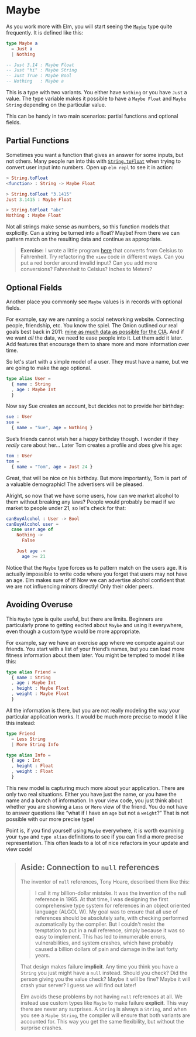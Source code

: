# Maybe

As you work more with Elm, you will start seeing the [`Maybe`][Maybe] type quite frequently. It is defined like this:

```elm
type Maybe a
  = Just a
  | Nothing

-- Just 3.14 : Maybe Float
-- Just "hi" : Maybe String
-- Just True : Maybe Bool
-- Nothing   : Maybe a
```

This is a type with two variants. You either have `Nothing` or you have `Just` a value. The type variable makes it possible to have a `Maybe Float` and `Maybe String` depending on the particular value.

This can be handy in two main scenarios: partial functions and optional fields.

[Maybe]: https://package.elm-lang.org/packages/elm-lang/core/latest/Maybe#Maybe


## Partial Functions

Sometimes you want a function that gives an answer for some inputs, but not others. Many people run into this with [`String.toFloat`][toFloat] when trying to convert user input into numbers. Open up `elm repl` to see it in action:

```elm
> String.toFloat
<function> : String -> Maybe Float

> String.toFloat "3.1415"
Just 3.1415 : Maybe Float

> String.toFloat "abc"
Nothing : Maybe Float
```

Not all strings make sense as numbers, so this function models that explicitly. Can a string be turned into a float? Maybe! From there we can pattern match on the resulting data and continue as appropriate.

> **Exercise:** I wrote a little program [here](https://ellie-app.com/3P9hcDhdsc5a1) that converts from Celsius to Fahrenheit. Try refactoring the `view` code in different ways. Can you put a red border around invalid input? Can you add more conversions? Fahrenheit to Celsius? Inches to Meters?

[toFloat]: https://package.elm-lang.org/packages/elm-lang/core/latest/String#toFloat


## Optional Fields

Another place you commonly see `Maybe` values is in records with optional fields.

For example, say we are running a social networking website. Connecting people, friendship, etc. You know the spiel. The Onion outlined our real goals best back in 2011: [mine as much data as possible for the CIA](https://www.theonion.com/cias-facebook-program-dramatically-cut-agencys-costs-1819594988). And if we want *all* the data, we need to ease people into it. Let them add it later. Add features that encourage them to share more and more information over time.

So let's start with a simple model of a user. They must have a name, but we are going to make the age optional.

```elm
type alias User =
  { name : String
  , age : Maybe Int
  }
```

Now say Sue creates an account, but decides not to provide her birthday:

```elm
sue : User
sue =
  { name = "Sue", age = Nothing }
```

Sue’s friends cannot wish her a happy birthday though. I wonder if they _really_ care about her... Later Tom creates a profile and *does* give his age:

```elm
tom : User
tom =
  { name = "Tom", age = Just 24 }
```

Great, that will be nice on his birthday. But more importantly, Tom is part of a valuable demographic! The advertisers will be pleased.

Alright, so now that we have some users, how can we market alcohol to them without breaking any laws? People would probably be mad if we market to people under 21, so let's check for that:

```elm
canBuyAlcohol : User -> Bool
canBuyAlcohol user =
  case user.age of
    Nothing ->
      False

    Just age ->
      age >= 21
```

Notice that the `Maybe` type forces us to pattern match on the users age. It is actually impossible to write code where you forget that users may not have an age. Elm makes sure of it! Now we can advertise alcohol confident that we are not influencing minors directly! Only their older peers.


## Avoiding Overuse

This `Maybe` type is quite useful, but there are limits. Beginners are particularly prone to getting excited about `Maybe` and using it everywhere, even though a custom type would be more appropriate.

For example, say we have an exercise app where we compete against our friends. You start with a list of your friend’s names, but you can load more fitness information about them later. You might be tempted to model it like this:

```elm
type alias Friend =
  { name : String
  , age : Maybe Int
  , height : Maybe Float
  , weight : Maybe Float
  }
```

All the information is there, but you are not really modeling the way your particular application works. It would be much more precise to model it like this instead:

```elm
type Friend
  = Less String
  | More String Info

type alias Info =
  { age : Int
  , height : Float
  , weight : Float
  }
```

This new model is capturing much more about your application. There are only two real situations. Either you have just the name, or you have the name and a bunch of information. In your view code, you just think about whether you are showing a `Less` or `More` view of the friend. You do not have to answer questions like &ldquo;what if I have an `age` but not a `weight`?&rdquo; That is not possible with our more precise type!

Point is, if you find yourself using `Maybe` everywhere, it is worth examining your `type` and `type alias` definitions to see if you can find a more precise representation. This often leads to a lot of nice refactors in your update and view code!


> ## Aside: Connection to `null` references
>
> The inventor of `null` references, Tony Hoare, described them like this:
>
> > I call it my billion-dollar mistake. It was the invention of the null reference in 1965. At that time, I was designing the first comprehensive type system for references in an object oriented language (ALGOL W). My goal was to ensure that all use of references should be absolutely safe, with checking performed automatically by the compiler. But I couldn't resist the temptation to put in a null reference, simply because it was so easy to implement. This has led to innumerable errors, vulnerabilities, and system crashes, which have probably caused a billion dollars of pain and damage in the last forty years.
>
> That design makes failure **implicit**. Any time you think you have a `String` you just might have a `null` instead. Should you check? Did the person giving you the value check? Maybe it will be fine? Maybe it will crash your server? I guess we will find out later!
>
> Elm avoids these problems by not having `null` references at all. We instead use custom types like `Maybe` to make failure **explicit**. This way there are never any surprises. A `String` is always a `String`, and when you see a `Maybe String`, the compiler will ensure that both variants are accounted for. This way you get the same flexibility, but without the surprise crashes.
